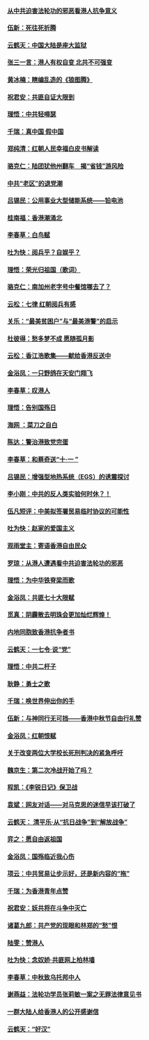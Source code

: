 #### [从中共迫害法轮功的邪恶看港人抗争意义](../pages/nsc993/n11540858.md) 
#### [伍新：死往死折腾](../pages/nsc993/n11550174.md) 
#### [云鹤天：中国大陆是座大监狱](../pages/nsc993/n11550155.md) 
#### [张三一言：港人有权自变 北共不可强变](../pages/nsc993/n11550132.md) 
#### [黄冰楠：瞎编乱造的《狼图腾》](../pages/nsc993/n11550082.md) 
#### [祝君安：共匪自证大限到](../pages/nsc993/n11550041.md) 
#### [理悟：中共轻嘚瑟](../pages/nsc993/n11547978.md) 
#### [千瑞：真中国 假中国](../pages/nsc993/n11547865.md) 
#### [郑纯清：红朝人民幸福白皮书解读](../pages/nsc993/n11547499.md) 
#### [骆克仁：陆团犹他州翻车　揭“省钱”游风险](../pages/nsc993/n11546977.md) 
#### [中共“老区”的退党潮](../pages/nsc993/n11545995.md) 
#### [吕锡民：公用事业大型储能系统——铅电池](../pages/nsc993/n11545701.md) 
#### [桂南福：香港潮涌北](../pages/nsc993/n11545682.md) 
#### [李春草：白鸟赋](../pages/nsc993/n11545663.md) 
#### [吐为快：阅兵乎？自娱乎？](../pages/nsc993/n11545625.md) 
#### [理悟：荣光归祖国（歌词）](../pages/nsc993/n11545616.md) 
#### [骆克仁：南加州老字号中餐馆哪去了？](../pages/nsc993/n11545120.md) 
#### [云松：七律 红朝阅兵有感](../pages/nsc993/n11542394.md) 
#### [关乐：“最美贫困户”与“最美港警”的启示](../pages/nsc993/n11542252.md) 
#### [杜彼得：愁多梦不成 愿随孤月影](../pages/nsc993/n11540296.md) 
#### [云松：香江浩歌集——献给香港反送中](../pages/nsc993/n11540149.md) 
#### [金浴凤：一只野鸽在天安门翔飞](../pages/nsc993/n11540280.md) 
#### [李春草：叹港人](../pages/nsc993/n11540119.md) 
#### [理悟：告别国殇日](../pages/nsc993/n11539610.md) 
#### [海网 ：菜刀之自白](../pages/nsc993/n11539597.md) 
#### [陈达：警治港致党完蛋](../pages/nsc993/n11538127.md) 
#### [李春草：和蔡奇送“十·一 ”](../pages/nsc993/n11537810.md) 
#### [吕锡民：增强型地热系统（EGS）的诱震探讨](../pages/nsc993/n11537765.md) 
#### [李小刚：中共的反人类实验何时休？！](../pages/nsc993/n11537669.md) 
#### [伍凡短评：中美拟签署贸易临时协议的可能性](../pages/nsc993/n11536773.md) 
#### [吐为快：赵家的爱国主义](../pages/nsc993/n11536750.md) 
#### [观雨堂主：寄语香港自由民众](../pages/nsc993/n11536735.md) 
#### [罗琼：从港人遭遇看中共迫害法轮功的邪恶](../pages/nsc993/n11507862.md) 
#### [理悟：为中华铁脊梁而歌](../pages/nsc993/n11534458.md) 
#### [金浴凤：共匪七十大限赋](../pages/nsc993/n11534434.md) 
#### [觅真：阴霾散去明珠会更加灿烂辉煌！](../pages/nsc993/n11531858.md) 
#### [内地同胞致香港抗争者书](../pages/nsc993/n11531645.md) 
#### [云鹤天：一七令‧说“党”](../pages/nsc993/n11529099.md) 
#### [理悟：中共二杆子](../pages/nsc993/n11529046.md) 
#### [耿静：勇士之歌](../pages/nsc993/n11527562.md) 
#### [千瑞：唤世界伸出你的手](../pages/nsc993/n11526942.md) 
#### [伍新：与神同行无可挡——香港中秋节自由行礼赞](../pages/nsc993/n11526801.md) 
#### [金浴凤：红朝恨赋](../pages/nsc993/n11524312.md) 
#### [关于改变两位大学校长死刑判决的紧急呼吁](../pages/nsc993/n11524103.md) 
#### [魏京生：第二次冷战开始了吗？](../pages/nsc993/n11524023.md) 
#### [程凯：《李锐日记》保卫战](../pages/nsc993/n11522922.md) 
#### [袁斌：网友对话——对马克思的迷信早该打破了](../pages/nsc993/n11522561.md) 
#### [云鹤天： 清平乐‧从“抗日战争”到“解放战争”](../pages/nsc993/n11522917.md) 
#### [弈之：愿自由返祖国](../pages/nsc993/n11522810.md) 
#### [金浴凤：国殇临近我心伤](../pages/nsc993/n11522406.md) 
#### [项云：中共贸易让步示好，还是新内容的“拖”](../pages/nsc993/n11522395.md) 
#### [千瑞：为香港青年点赞](../pages/nsc993/n11521768.md) 
#### [祝君安：妖共将在斗争中灭亡](../pages/nsc993/n11520950.md) 
#### [诸葛九郎：共产党的现眼和林郑的“愁”恨](../pages/nsc993/n11520625.md) 
#### [陆雯：赞港人](../pages/nsc993/n11520609.md) 
#### [吐为快：念奴娇‧共匪网上柏林墙](../pages/nsc993/n11519122.md) 
#### [李春草：中秋致乌托邦中人](../pages/nsc993/n11518776.md) 
#### [谢燕益：法轮功学员张莉敏一案之无罪法律意见书](../pages/nsc993/n11517600.md) 
#### [一群大陆人给香港人的公开感谢信](../pages/nsc993/n11514797.md) 
#### [云鹤天：“好汉”](../pages/nsc993/n11513536.md) 
